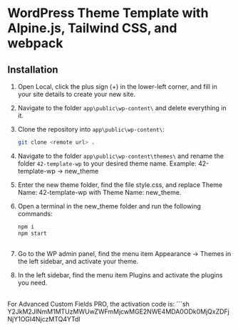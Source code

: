 # WordPress Theme Template with Alpine.js, Tailwind CSS, and webpack

## Installation

1. Open Local, click the plus sign (+) in the lower-left corner, and fill in your site details to create your new site.
2. Navigate to the folder `app\public\wp-content\` and delete everything in it.
3. Clone the repository into `app\public\wp-content\`:
   ```sh
   git clone <remote url> .
   
4. Navigate to the folder `app\public\wp-content\themes\` and rename the folder `42-template-wp` to your desired theme name.
  Example: 42-template-wp -> new_theme
5. Enter the new theme folder, find the file style.css, and replace Theme Name: 42-template-wp with Theme Name: new_theme.
6. Open a terminal in the new_theme folder and run the following commands:

   ```sh
   npm i
   npm start
  
7. Go to the WP admin panel, find the menu item Appearance -> Themes in the left sidebar, and activate your theme.
8. In the left sidebar, find the menu item Plugins and activate the plugins you need.
<br>
   For Advanced Custom Fields PRO, the activation code is:
   ```sh
   Y2JkM2JlNmM1MTUzMWUwZWFmMjcwMGE2NWE4MDA0ODk0MjQxZDFjNjY1OGI4NjczMTQ4YTdl
    
